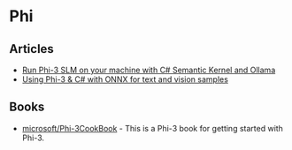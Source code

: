 # Phi

## Articles
- [Run Phi-3 SLM on your machine with C# Semantic Kernel and Ollama](https://laurentkempe.com/2024/05/01/run-phi-3-slm-on-your-machine-with-csharp-semantic-kernel-and-ollama/)
- [Using Phi-3 & C# with ONNX for text and vision samples](https://devblogs.microsoft.com/dotnet/using-phi3-csharp-with-onnx-for-text-and-vision-samples-md/)

## Books
- [microsoft/Phi-3CookBook](https://github.com/microsoft/Phi-3CookBook) - This is a Phi-3 book for getting started with Phi-3. 
